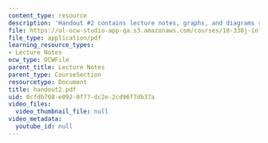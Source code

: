 ```yaml
---
content_type: resource
description: 'Handout #2 contains lecture notes, graphs, and diagrams related to histogramming.'
file: https://ol-ocw-studio-app-qa.s3.amazonaws.com/courses/18-338j-infinite-random-matrix-theory-fall-2004/0cfdb708e0920f77dc2e2cd96f7db37a_handout2.pdf
file_type: application/pdf
learning_resource_types:
- Lecture Notes
ocw_type: OCWFile
parent_title: Lecture Notes
parent_type: CourseSection
resourcetype: Document
title: handout2.pdf
uid: 0cfdb708-e092-0f77-dc2e-2cd96f7db37a
video_files:
  video_thumbnail_file: null
video_metadata:
  youtube_id: null
---
```

